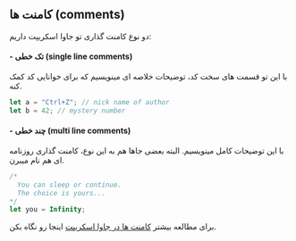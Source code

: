 ## کامنت ها (comments)
دو نوع کامنت گذاری تو جاوا اسکریپت داریم:
####  - تک خطی (single line comments)

با این تو قسمت های سخت کد، توضیحات خلاصه ای مینویسیم که برای خوانایی کد کمک کنه.
```js
let a = "Ctrl+Z"; // nick name of author
let b = 42; // mystery number
```
####  - چند خطی (multi line comments)

با این توضیحات کامل مینویسیم. البته بعضی جاها هم به این نوع، کامنت گذاری روزنامه ای هم نام میبرن.
```js
/*
  You can sleep or continue.
  The choice is yours...
*/ 
let you = Infinity;
```

برای مطالعه بیشتر
[کامنت ها در جاوا اسکریپت](https://developer.mozilla.org/en-US/docs/Web/CSS/Comments)
اینجا رو نگاه بکن.
